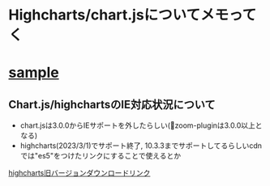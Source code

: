 # Highcharts/chart.jsについてメモってく

# [sample](sample.html)

## Chart.js/highchartsのIE対応状況について

- chart.jsは3.0.0からIEサポートを外したらしい(🚨zoom-pluginは3.0.0以上となる)
- highcharts(2023/3/1)でサポート終了, 10.3.3までサポートしてるらしいcdnでは"es5"をつけたリンクにすることで使えるとか

[highcharts旧バージョンダウンロードリンク](https://www.highcharts.com/changelog/)
